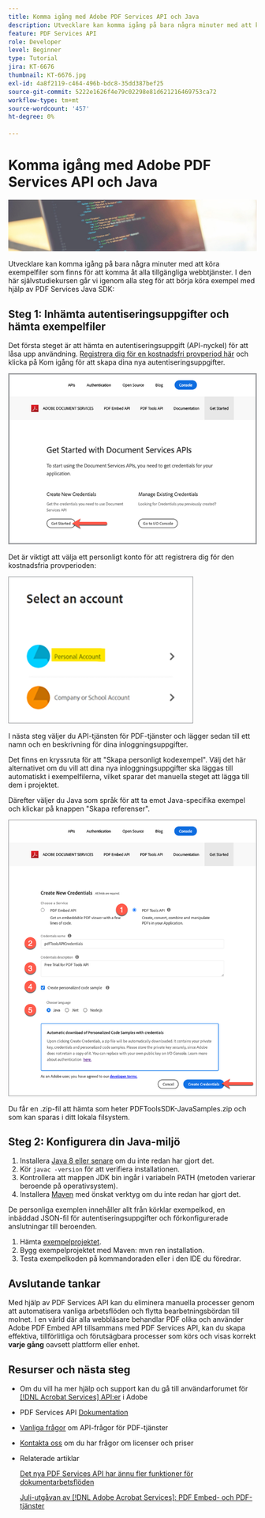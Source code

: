 ```yaml
---
title: Komma igång med Adobe PDF Services API och Java
description: Utvecklare kan komma igång på bara några minuter med att köra exempelfiler som finns för att komma åt alla tillgängliga webbtjänster
feature: PDF Services API
role: Developer
level: Beginner
type: Tutorial
jira: KT-6676
thumbnail: KT-6676.jpg
exl-id: 4a8f2119-c464-496b-bdc8-35dd387bef25
source-git-commit: 5222e1626f4e79c02298e81d621216469753ca72
workflow-type: tm+mt
source-wordcount: '457'
ht-degree: 0%

---
```


# Komma igång med Adobe PDF Services API och Java

![Skapa PDF-hjälpbild](assets/GettingStartedJava_hero.jpg)

Utvecklare kan komma igång på bara några minuter med att köra exempelfiler som finns för att komma åt alla tillgängliga webbtjänster. I den här självstudiekursen går vi igenom alla steg för att börja köra exempel med hjälp av PDF Services Java SDK:

## Steg 1: Inhämta autentiseringsuppgifter och hämta exempelfiler

Det första steget är att hämta en autentiseringsuppgift (API-nyckel) för att låsa upp användning. [Registrera dig för en kostnadsfri provperiod här](https://www.adobe.io/apis/documentcloud/dcsdk/gettingstarted.html) och klicka på Kom igång för att skapa dina nya autentiseringsuppgifter.

![Steg 1](assets/GettingStartedJava_step1.png)

Det är viktigt att välja ett personligt konto för att registrera dig för den kostnadsfria provperioden:

![Personligt](assets/GettingStartedJava_personal.png)

I nästa steg väljer du API-tjänsten för PDF-tjänster och lägger sedan till ett namn och en beskrivning för dina inloggningsuppgifter.

Det finns en kryssruta för att &quot;Skapa personligt kodexempel&quot;. Välj det här alternativet om du vill att dina nya inloggningsuppgifter ska läggas till automatiskt i exempelfilerna, vilket sparar det manuella steget att lägga till dem i projektet.

Därefter väljer du Java som språk för att ta emot Java-specifika exempel och klickar på knappen &quot;Skapa referenser&quot;.

![Autentiseringsuppgifter](assets/GettingStartedJava_credentials.png)

Du får en .zip-fil att hämta som heter PDFToolsSDK-JavaSamples.zip och som kan sparas i ditt lokala filsystem.

## Steg 2: Konfigurera din Java-miljö

1. Installera [Java 8 eller senare](https://www.oracle.com/java/technologies/javase-downloads.html) om du inte redan har gjort det.
1. Kör `javac -version` för att verifiera installationen.
1. Kontrollera att mappen JDK bin ingår i variabeln PATH (metoden varierar beroende på operativsystem).
1. Installera [Maven](https://maven.apache.org/install.html) med önskat verktyg om du inte redan har gjort det.

De personliga exemplen innehåller allt från körklar exempelkod, en inbäddad JSON-fil för autentiseringsuppgifter och förkonfigurerade anslutningar till beroenden.

1. Hämta [exempelprojektet](https://github.com/adobe/pdftools-java-sdk-samples).
1. Bygg exempelprojektet med Maven: mvn ren installation.
1. Testa exempelkoden på kommandoraden eller i den IDE du föredrar.

## Avslutande tankar

Med hjälp av PDF Services API kan du eliminera manuella processer genom att automatisera vanliga arbetsflöden och flytta bearbetningsbördan till molnet. I en värld där alla webbläsare behandlar PDF olika och använder Adobe PDF Embed API tillsammans med PDF Services API, kan du skapa effektiva, tillförlitliga och förutsägbara processer som körs och visas korrekt **varje gång** oavsett plattform eller enhet.

## Resurser och nästa steg

* Om du vill ha mer hjälp och support kan du gå till användarforumet för [[!DNL Acrobat Services] API:er](https://community.adobe.com/t5/document-cloud-sdk/bd-p/Document-Cloud-SDK?page=1&amp;sort=latest_replies&amp;filter=all) i Adobe

* PDF Services API [Dokumentation](https://www.adobe.com/go/pdftoolsapi_doc)

* [Vanliga frågor](https://community.adobe.com/t5/document-cloud-sdk/faq-for-document-services-pdf-tools-api/m-p/10726197) om API-frågor för PDF-tjänster

* [Kontakta oss](https://www.adobe.com/go/pdftoolsapi_requestform) om du har frågor om licenser och priser

* Relaterade artiklar

  [Det nya PDF Services API har ännu fler funktioner för dokumentarbetsflöden](https://community.adobe.com/t5/document-services-apis/new-pdf-tools-api-brings-more-capabilities-for-document-services/m-p/11294170)

  [Juli-utgåvan av [!DNL Adobe Acrobat Services]: PDF Embed- och PDF-tjänster](https://medium.com/adobetech/july-release-of-adobe-document-services-pdf-embed-and-pdf-tools-17211bf7776d)
